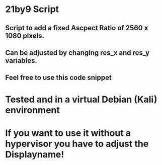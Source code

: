 # 21by9 Script 

## Script to add a fixed Ascpect Ratio of 2560 x 1080 pixels.

## Can be adjusted by changing res_x and res_y variables.

## Feel free to use this code snippet

# Tested and in a virtual Debian (Kali) environment
# If you want to use it without a hypervisor you have to adjust the Displayname!


